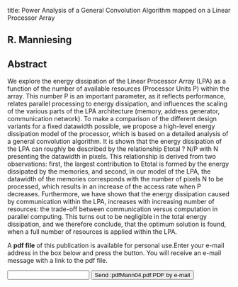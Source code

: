 title: Power Analysis of a General Convolution Algorithm mapped on a Linear Processor Array

## R. Manniesing

## Abstract
We explore the energy dissipation of the Linear Processor Array (LPA) as a function of the number of available resources (Processor Units P) within the array. This number P is an important parameter, as it reflects performance, relates parallel processing to energy dissipation, and influences the scaling of the various parts of the LPA architecture (memory, address generator, communication network). To make a comparison of the different design variants for a fixed datawidth possible, we propose a high-level energy dissipation model of the processor, which is based on a detailed analysis of a general convolution algorithm. It is shown that the energy dissipation of the LPA can roughly be described by the relationship Etotal ? N/P with N presenting the datawidth in pixels. This relationship is derived from two observations: first, the largest contribution to Etotal is formed by the energy dissipated by the memories, and second, in our model of the LPA, the datawidth of the memories corresponds with the number of pixels N to be processed, which results in an increase of the access rate when P decreases. Furthermore, we have shown that the energy dissipation caused by communication within the LPA, increases with increasing number of resources: the trade-off between communication versus computation in parallel computing. This turns out to be negligible in the total energy dissipation, and we therefore conclude, that the optimum solution is found, when a full number of resources is applied within the LPA.

A <b>pdf file</b> of this publication is available for personal use.Enter your e-mail address in the box below and press the button. You will receive an e-mail message with a link to the pdf file.
<form action="sender.php">  <input type="text" name="email">  <input type="submit" value="Send :pdfMann04.pdf:PDF by e-mail"></form>